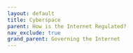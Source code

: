 ```yaml
---
layout: default
title: Cyberspace
parent: How is the Internet Regulated?
nav_exclude: true
grand_parent: Governing the Internet
---
```

